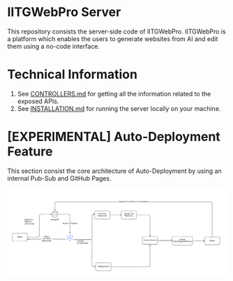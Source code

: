 # IITGWebPro Server
This repository consists the server-side code of IITGWebPro. IITGWebPro is a platform which enables the users to generate websites from AI and edit them using a no-code interface.

# Technical Information
1. See [CONTROLLERS.md](CONTROLLERS.md) for getting all the information related to the exposed APIs.
2. See [INSTALLATION.md](INSTALLATION.md) for running the server locally on your machine.

# [EXPERIMENTAL] Auto-Deployment Feature
This section consist the core architecture of Auto-Deployment by using an internal Pub-Sub and GitHub Pages.

![](deployment-architecture.png)